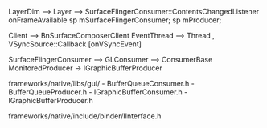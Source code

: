  LayerDim --> Layer --> SurfaceFlingerConsumer::ContentsChangedListener 
  onFrameAvailable
  sp<SurfaceFlingerConsumer> mSurfaceFlingerConsumer;
  sp<IGraphicBufferProducer> mProducer;
  
  
Client -->  BnSurfaceComposerClient
EventThread -->  Thread , VSyncSource::Callback [onVSyncEvent]
    
SurfaceFlingerConsumer --> GLConsumer --> ConsumerBase 
MonitoredProducer ->  IGraphicBufferProducer



frameworks/native/libs/gui/
    - BufferQueueConsumer.h
    - BufferQueueProducer.h
    - IGraphicBufferConsumer.h
    - IGraphicBufferProducer.h

frameworks/native/include/binder/IInterface.h
